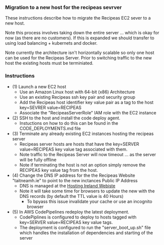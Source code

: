 ### Migration to a new host for the recipeas sevrver

These instructions describe how to migrate the Recipeas EC2 sever to a new host.

Note this process involves taking down the entire server ... which is okay for now (as there are no customers).
If this is expanded we should transfer to using load balancing + kubernets and docker.

Note currently the architecture isn't horizontally scalable so only one host can be used for the Recipeas Server.
Prior to switching traffic to the new host the existing hosts must be terminiated.


### Instructions

* (1) Launch a new EC2 host
    * Use an Amazon Linux host with 64-bit (x86) Architecture
    * Use an existing Recipeas ssh key pair and security group
    * Add the Recipeas host identifier key value pair as a tag to the host key=SEVRER value=RECIPEAS
    * Associate the "RecipeasServerRole" IAM role with the EC2 instance
* (2) SSH to the host and install the code deploy agent.
    * Instuctions on how to do this can be found in the CODE_DEPLOYMENTS.md file
* (3) Terminate any already existing EC2 instances hosting the recipeas server
    * Recipeas server hosts are hosts that have the key=SERVER value=RECIPEAS key value tag associated with them.
    * Note traffic to the Recipeas Server will now timeout ... as the server will be fully offline
    * Note if terminating the host is not an option simply remove the RECIPEAS key value tag from the host.
* (4) Change the DNS IP address for the the Recipeas Website "taitneamh.ie" to point to the new inctances Public IP Address
    * DNS is managed at the [Hosting Ireland Webiste](https://clients.hostingireland.ie/clientarea.php?action=domaindetails&id=233349&refresh=1#tabDNS)
    * Note it will take some time for browsers to update the new with the DNS records (by default the TTL value is 40 Hours)
        * To bpyass this issue invalidate your cache or use an incognito browser
* (5) In AWS CodePipelines redeploy the latest deployment.
    * CodePiplines is configured to deploy to hosts tagged with key=SERVER value=RECIPEAS key value tags.
    * The deployment is configured to run the "server_boot_up.sh" file which handles the installation of dependencies and starting of the server


